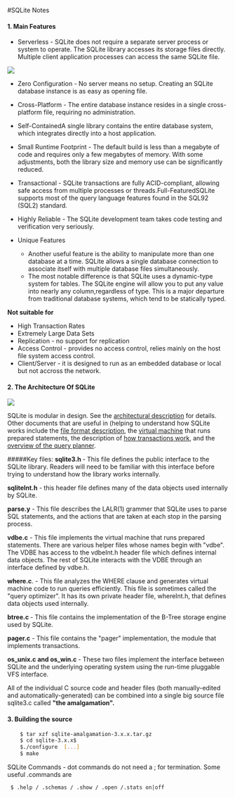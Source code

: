 #SQLite Notes

#### 1. Main Features
- Serverless - SQLite does not require a separate server process or system to operate. The SQLite library accesses its storage files directly. Multiple client application processes can access the same SQLite file.

![](https://www.safaribooksonline.com/library/view/using-sqlite/9781449394592/httpatomoreillycomsourceoreillyimages661572.png)

- Zero Configuration - No server means no setup. Creating an SQLite database instance is as easy as opening file.

- Cross-Platform - The entire database instance resides in a single cross-platform file, requiring no  administration.

- Self-ContainedA single library contains the entire database system, which integrates directly into a host                   application.

- Small Runtime Footprint - The default build is less than a megabyte of code and requires only a few megabytes of memory. With some adjustments, both the library size and memory use can be significantly reduced.

- Transactional - SQLite transactions are fully ACID-compliant, allowing safe access from multiple processes or                   threads.Full-FeaturedSQLite supports most of the query language features found in the SQL92 (SQL2) standard.

- Highly Reliable - The SQLite development team takes code testing and verification very seriously.

- Unique Features 
    - Another useful feature is the ability to manipulate more than one database at a time. SQLite allows a single database connection to associate itself with multiple database files simultaneously. 
    - The most notable difference is that SQLite uses a dynamic-type system for tables. The SQLite engine will allow you to put any value into nearly any column,regardless of type. This is a major departure from traditional database systems, which tend to be statically typed.

<b>Not suitable for</b> 
 - High Transaction Rates
 - Extremely Large Data Sets 
 - Replication - no support for replication
 - Access Control - provides no access control, relies mainly on the host file system access control.
 - Client/Server - it is designed to run as an embedded database or local but not accross the network. 

#### 2. The Architecture Of SQLite

![](http://soft-dev.org/pubs/html/bolz_kurilova_tratt__making_an_embedded_dbms_jit_friendly/sqlite-architecture.png)

SQLite is modular in design. See the [architectural description](http://www.sqlite.org/arch.html) for details. Other documents that are useful in (helping to understand how SQLite works include the [file format description](http://www.sqlite.org/fileformat2.html), the [virtual machine](http://www.sqlite.org/opcode.html) that runs prepared statements, the description of [how transactions work](http://www.sqlite.org/atomiccommit.html), and the [overview of the query planner](http://www.sqlite.org/optoverview.html).

#####Key files:
<b> sqlite3.h </b>- This file defines the public interface to the SQLite library. Readers will need to be familiar with this interface before trying to understand how the library works internally.

<b>sqliteInt.h</b> - this header file defines many of the data objects used internally by SQLite.

<b>parse.y</b> - This file describes the LALR(1) grammer that SQLite uses to parse SQL statements, and the actions that are taken at each stop in the parsing process.

<b>vdbe.c</b> - This file implements the virtual machine that runs prepared statements. There are various helper files whose names begin with "vdbe". The VDBE has access to the vdbeInt.h header file which defines internal data objects. The rest of SQLite interacts with the VDBE through an interface defined by vdbe.h.

<b>where.c</b>. - This file analyzes the WHERE clause and generates virtual machine code to run queries efficiently. This file is sometimes called the "query optimizer". It has its own private header file, whereInt.h, that defines data objects used internally.

<b>btree.c </b>- This file contains the implementation of the B-Tree storage engine used by SQLite.

<b>pager.c</b> - This file contains the "pager" implementation, the module that implements transactions.

<b>os_unix.c and os_win.c </b>- These two files implement the interface between SQLite and the underlying operating system using the run-time pluggable VFS interface.

All of the individual C source code and header files (both manually-edited and automatically-generated) can be combined into a single big source file sqlite3.c called <b>"the amalgamation".</b>

#### 3. Building the source
```bash
    $ tar xzf sqlite-amalgamation-3.x.x.tar.gz
    $ cd sqlite-3.x.x$ 
    $./configure  [...]
    $ make
```
SQLite Commands - dot commands do not need a ; for termination. Some useful .commands are
 ```
  $ .help / .schemas / .show / .open /.stats on|off 
  ```
  

